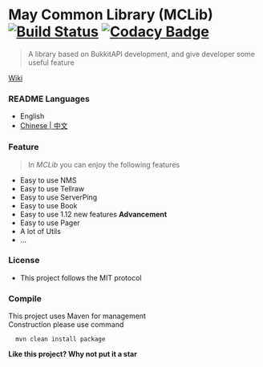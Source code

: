 # May Common Library (MCLib) [![Build Status](https://travis-ci.org/602723113/May-Common-Library.svg?branch=dev)](https://travis-ci.org/602723113/May-Common-Library) [![Codacy Badge](https://api.codacy.com/project/badge/Grade/e8b69ada84954b13a415981844a7e376)](https://www.codacy.com/app/602723113/May-Common-Library?utm_source=github.com&amp;utm_medium=referral&amp;utm_content=602723113/May-Common-Library&amp;utm_campaign=Badge_Grade)
> A library based on BukkitAPI development, and give developer some useful feature  

[Wiki](https://github.com/602723113/May-Common-Library/wiki)  
### README Languages
- English
- [Chinese | 中文](https://github.com/602723113/May-Common-Library/blob/dev/README_zh_CN.md)

### Feature
> In _MCLib_ you can enjoy the following features
- Easy to use NMS
- Easy to use Tellraw
- Easy to use ServerPing
- Easy to use Book
- Easy to use 1.12 new features **Advancement**
- Easy to use Pager
- A lot of Utils
- ...

### License
  - This project follows the MIT protocol  
  
### Compile
This project uses Maven for management  
Construction please use command  
```
  mvn clean install package
```
  
**Like this project? Why not put it a star**
